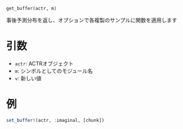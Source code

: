 ```
get_buffer(actr, m)
```

事後予測分布を返し、オプションで各複製のサンプルに関数を適用します

# 引数

  * `actr`: ACTRオブジェクト
  * `m`: シンボルとしてのモジュール名
  * `v`: 新しい値

# 例

```julia
set_buffer!(actr, :imaginal, [chunk])
```
